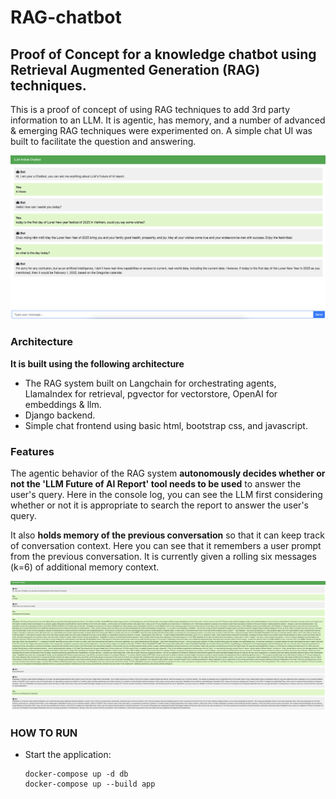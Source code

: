 # RAG-chatbot

## Proof of Concept for a knowledge chatbot using Retrieval Augmented Generation (RAG) techniques.
This is a proof of concept of using RAG techniques to add 3rd party information to an LLM. It is agentic, has memory, and a number of advanced & emerging RAG techniques were experimented on. A simple chat UI was built to facilitate the question and answering.

![Alt text](./static/demo/chat.png)

### Architecture
**It is built using the following architecture**
- The RAG system built on Langchain for orchestrating agents, LlamaIndex for retrieval, pgvector for vectorstore, OpenAI for embeddings & llm.
- Django backend.
- Simple chat frontend using basic html, bootstrap css, and javascript.

### Features
The agentic behavior of the RAG system **autonomously decides whether or not the 'LLM Future of AI Report' tool needs to be used** to answer the user's query. Here in the console log, you can see the LLM first considering whether or not it is appropriate to search the report to answer the user's query.

It also **holds memory of the previous conversation** so that it can keep track of conversation context. Here you can see that it remembers a user prompt from the previous conversation. It is currently given a rolling six messages (k=6) of additional memory context.

![Alt text](./static/demo/memory.png)

### HOW TO RUN

- Start the application:
    ```
    docker-compose up -d db
    docker-compose up --build app
    ```
